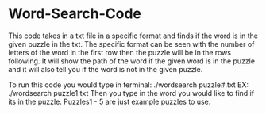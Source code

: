 # Word-Search-Code

This code takes in a txt file in a specific format and finds if the word is in the given puzzle in the txt.
The specific format can be seen with the number of letters of the word in the first row then the puzzle will be in the rows following.
It will show the path of the word if the given word is in the puzzle and it will also tell you if the word is not in the given puzzle.


To run this code you would type in terminal: ./wordsearch puzzle#.txt
EX: ./wordsearch puzzle1.txt
Then you type in the word you would like to find if its in the puzzle.
Puzzles1 - 5 are just example puzzles to use.
